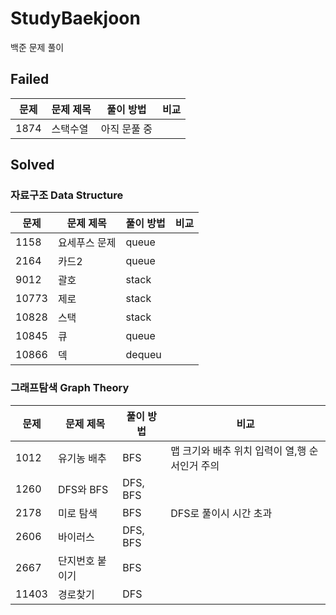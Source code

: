 # StudyBaekjoon
백준 문제 풀이

## Failed
|문제|문제 제목|풀이 방법|비교|
|---|---|---|---|
|1874|스택수열|아직 문풀 중|


## Solved

### 자료구조 Data Structure

|문제|문제 제목|풀이 방법|비교|
|---|---|---|---|
|1158|요세푸스 문제|queue||
|2164|카드2|queue||
|9012|괄호|stack||
|10773|제로|stack||
|10828|스택|stack||
|10845|큐|queue||
|10866|덱|dequeu||



### 그래프탐색 Graph Theory

|문제|문제 제목|풀이 방법|비교|
|---|---|---|---|
|1012|유기농 배추|BFS|맵 크기와 배추 위치 입력이 열,행 순서인거 주의|
|1260|DFS와 BFS|DFS, BFS||
|2178|미로 탐색|BFS|DFS로 풀이시 시간 초과|
|2606|바이러스|DFS, BFS||
|2667|단지번호 붙이기|BFS||
|11403|경로찾기|DFS||

